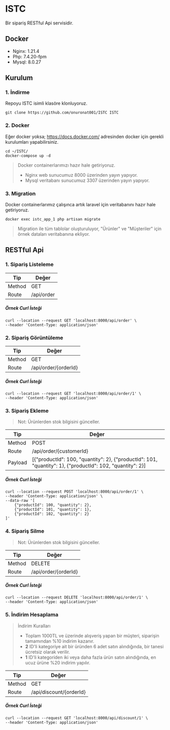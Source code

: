 # ISTC

Bir sipariş RESTful Api servisidir.

## Docker

- Nginx: 1.21.4
- Php: 7.4.20-fpm
- Mysql: 8.0.27

## Kurulum

### 1. İndirme

Repoyu ISTC isimli klasöre klonluyoruz.

```
git clone https://github.com/onuronat001/ISTC ISTC
```

### 2. Docker

Eğer docker yoksa; https://docs.docker.com/ adresinden docker için gerekli kurulumları yapabilirsiniz.

```
cd ~/ISTC/
docker-compose up -d
```
> Docker containerlarımızı hazır hale getiriyoruz.
> - Nginx web sunucumuz 8000 üzerinden yayın yapıyor.
> - Mysql veritabanı sunucumuz 3307 üzerinden yayın yapıyor.

### 3. Migration

Docker containerlarımız çalışınca artık laravel için veritabanını hazır hale getiriyoruz.

```
docker exec istc_app_1 php artisan migrate
```

> Migration ile tüm tablolar oluşturuluyor, "Ürünler" ve "Müşteriler" için örnek dataları veritabanına ekliyor.


## RESTful Api

### 1. Sipariş Listeleme

| Tip | Değer |
| --- | --- |
| Method | GET |
| Route | /api/order |

##### Örnek Curl İsteği
```
curl --location --request GET 'localhost:8000/api/order' \
--header 'Content-Type: application/json'
```

### 2. Sipariş Görüntüleme

| Tip | Değer |
| --- | --- |
| Method | GET |
| Route | /api/order/{orderId} |

##### Örnek Curl İsteği
```
curl --location --request GET 'localhost:8000/api/order/1' \
--header 'Content-Type: application/json'
```

### 3. Sipariş Ekleme

> Not: Ürünlerden stok bilgisini günceller.

| Tip | Değer |
| --- | --- |
| Method | POST |
| Route | /api/order/{customerId} |
| Payload | [{"productId": 100, "quantity": 2}, {"productId": 101, "quantity": 1}, {"productId": 102, "quantity": 2}] |

##### Örnek Curl İsteği
```
curl --location --request POST 'localhost:8000/api/order/1' \
--header 'Content-Type: application/json' \
--data-raw '[
    {"productId": 100, "quantity": 2},
    {"productId": 101, "quantity": 1},
    {"productId": 102, "quantity": 2}
]'
```

### 4. Sipariş Silme

> Not: Ürünlerden stok bilgisini günceller.

| Tip | Değer |
| --- | --- |
| Method | DELETE |
| Route | /api/order/{orderId} |

##### Örnek Curl İsteği
```
curl --location --request DELETE 'localhost:8000/api/order/1' \
--header 'Content-Type: application/json'
```

### 5. İndirim Hesaplama
>İndirim Kuralları
>- Toplam 1000TL ve üzerinde alışveriş yapan bir müşteri, siparişin tamamından %10 indirim kazanır.
>- **2** ID'li kategoriye ait bir üründen 6 adet satın alındığında, bir tanesi ücretsiz olarak verilir.
>- **1** ID'li kategoriden iki veya daha fazla ürün satın alındığında, en ucuz ürüne %20 indirim yapılır.

| Tip | Değer |
| --- | --- |
| Method | GET |
| Route | /api/discount/{orderId} |

##### Örnek Curl İsteği
```
curl --location --request GET 'localhost:8000/api/discount/1' \
--header 'Content-Type: application/json'
```